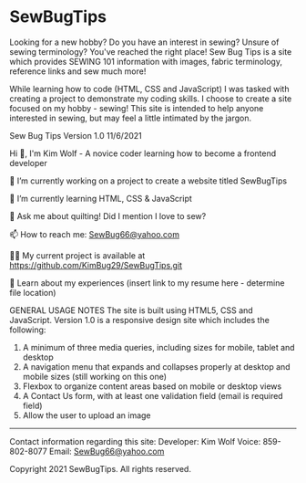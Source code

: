 # SewBugTips
Looking for a new hobby? Do you have an interest in sewing? Unsure of sewing terminology? You've reached the right place! Sew Bug Tips is a site which provides SEWING 101 information with images, fabric terminology, reference links and sew much more!

While learning how to code (HTML, CSS and JavaScript) I was tasked with creating a project to demonstrate my coding skills. I choose to create a site focused on my hobby - sewing! This site is intended to help anyone interested in sewing, but may feel a little intimated by the jargon.

Sew Bug Tips Version 1.0 11/6/2021


Hi 👋, I'm Kim Wolf - A novice coder learning how to become a frontend developer

🔭 I’m currently working on a project to create a website titled SewBugTips

🌱 I’m currently learning HTML, CSS & JavaScript

💬 Ask me about quilting! Did I mention I love to sew? 

📫 How to reach me: SewBug66@yahoo.com

👨‍💻 My current project is available at https://github.com/KimBug29/SewBugTips.git

📄 Learn about my experiences (insert link to my resume here - determine file location)

GENERAL USAGE NOTES
The site is built using HTML5, CSS and JavaScript. 
  Version 1.0 is a responsive design site which includes the following:
  1) A minimum of three media queries, including sizes for mobile, tablet and desktop
  2) A navigation menu that expands and collapses properly at desktop and mobile sizes (still working on this one)
  3) Flexbox to organize content areas based on mobile or desktop views
  4) A Contact Us form, with at least one validation field (email is required field)
  5) Allow the user to upload an image
---------------------------------------------------------------------------------------

Contact information regarding this site: 
  Developer: Kim Wolf
  Voice: 859-802-8077 
  Email: SewBug66@yahoo.com

Copyright 2021 SewBugTips. All rights reserved.

